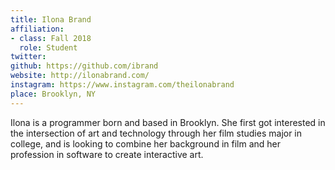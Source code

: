 ```yaml
---
title: Ilona Brand
affiliation:
- class: Fall 2018
  role: Student
twitter:
github: https://github.com/ibrand
website: http://ilonabrand.com/
instagram: https://www.instagram.com/theilonabrand
place: Brooklyn, NY
---
```

Ilona is a programmer born and based in Brooklyn. She first got interested in the intersection of art and technology through her film studies major in college, and is looking to combine her background in film and her profession in software to create interactive art.
